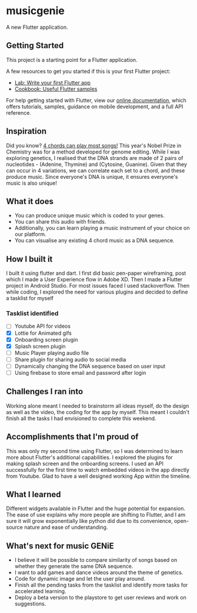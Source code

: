 # musicgenie

A new Flutter application.

## Getting Started

This project is a starting point for a Flutter application.

A few resources to get you started if this is your first Flutter project:

- [Lab: Write your first Flutter app](https://flutter.dev/docs/get-started/codelab)
- [Cookbook: Useful Flutter samples](https://flutter.dev/docs/cookbook)

For help getting started with Flutter, view our
[online documentation](https://flutter.dev/docs), which offers tutorials,
samples, guidance on mobile development, and a full API reference.

## Inspiration
Did you know? [4 chords can play most songs!](https://www.musical-u.com/learn/four-chords-and-the-truth/)
This year's Nobel Prize in Chemistry was for a method developed for genome editing. While I was exploring genetics, I realised that the DNA strands are made of 2 pairs of nucleotides - (Adenine, Thymine) and (Cytosine, Guanine). Given that they can occur in 4 variations, we can correlate each set to a chord, and these produce music. Since everyone's DNA is unique, it ensures everyone's music is also unique!

## What it does
* You can produce unique music which is coded to your genes.
* You can share this audio with friends.
* Additionally, you can learn playing a music instrument of your choice on our platform.
* You can visualise any existing 4 chord music as a DNA sequence.

## How I built it
I built it using flutter and dart. I first did basic pen-paper wireframing, post which I made a User Experience flow in Adobe XD. Then I made a Flutter project in Android Studio. For most issues faced I used stackoverflow.
Then while coding, I explored the need for various plugins and decided to define a tasklist for myself

### Tasklist identified

- [ ] Youtube API for videos
- [x] Lottie for Animated gifs
- [x] Onboarding screen plugin
- [x] Splash screen plugin
- [ ] Music Player playing audio file
- [ ] Share plugin for sharing audio to social media
- [ ] Dynamically changing the DNA sequence based on user input
- [ ] Using firebase to store email and password after login

## Challenges I ran into
Working alone meant I needed to brainstorm all ideas myself, do the design as well as the video, the coding for the app by myself. This meant I couldn't finish all the tasks I had envisioned to complete this weekend.

## Accomplishments that I'm proud of
This was only my second time using Flutter, so I was determined to learn more about Flutter's additional capabilities. I explored the plugins for making splash screen and the onboarding screens. I used an API successfully for the first time to watch embedded videos in the app directly from Youtube. Glad to have a well designed working App within the timeline.

## What I learned
Different widgets available in Flutter and the huge potential for expansion. The ease of use explains why more people are shifting to Flutter, and I am sure it will grow exponentially like python did due to its convenience, open-source nature and ease of understanding.

## What's next for music GENiE
* I believe it will be possible to compare similarity of songs based on whether they generate the same DNA sequence.
* I want to add games and dance videos around the theme of genetics.
* Code for dynamic image and let the user play around.
* Finish all the pending tasks from the tasklist and identify more tasks for accelerated learning.
* Deploy a beta version to the playstore to get user reviews and work on suggestions.